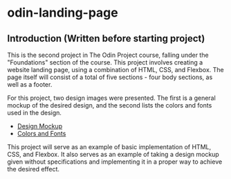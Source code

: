 # odin-landing-page
## Introduction (Written before starting project)
 This is the second project in The Odin Project course, falling under the "Foundations" section of the course. This project involves creating a website landing page, using a combination of HTML, CSS, and Flexbox. The page itself will consist of a total of five sections - four body sections, as well as a footer.

 For this project, two design images were presented. The first is a general mockup of the desired design, and the second lists the colors and fonts used in the design.
 * [Design Mockup](https://cdn.statically.io/gh/TheOdinProject/curriculum/main/foundations/html_css/project/odin-project.png)
 * [Colors and Fonts](https://cdn.statically.io/gh/TheOdinProject/curriculum/main/foundations/html_css/project/colors_and_stuff.png)

 This project will serve as an example of basic implementation of HTML, CSS, and Flexbox. It also serves as an example of taking a design mockup given without specifications and implementing it in a proper way to achieve the desired effect.